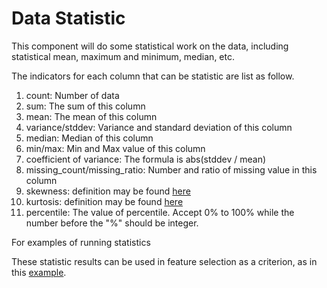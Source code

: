 # Data Statistic

This component will do some statistical work on the data, including
statistical mean, maximum and minimum, median, etc.

The indicators for each column that can be statistic are list as follow.

1. count: Number of data
2. sum: The sum of this column
3. mean: The mean of this column
4. variance/stddev: Variance and standard deviation of this column
5. median: Median of this column
6. min/max: Min and Max value of this column
7. coefficient of variance: The formula is abs(stddev / mean)
8. missing\_count/missing\_ratio: Number and ratio of missing value in
   this column
9. skewness: definition may be found
   [here](https://en.wikipedia.org/wiki/Skewness)
10. kurtosis: definition may be found
    [here](https://en.wikipedia.org/wiki/Kurtosis)
11. percentile: The value of percentile. Accept 0% to 100% while the
    number before the "%" should be integer.

For examples of running statistics

These statistic results can be used in feature selection as a criterion,
as in this [example](../../../examples/pipeline/hetero_feature_selection/test_feature_selection_statistics.py).
